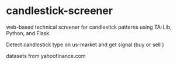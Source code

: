 # candlestick-screener
web-based technical screener for candlestick patterns using TA-Lib, Python, and Flask


Detect candlestick type on us-market and get signal (buy or sell ) 

datasets from yahoofinance.com


